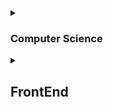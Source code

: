 <details>
  <summary><h3>Computer Science</h3></summary>
<ul>
  <li><a href="https://preamtree.tistory.com/10">프로세스와 스레드의 차이</a></li>
</ul>
</details>

<details>
  <summary><h2>FrontEnd</h2></summary>
<ul>
  <li>not yet</li>
</ul>
</details>

